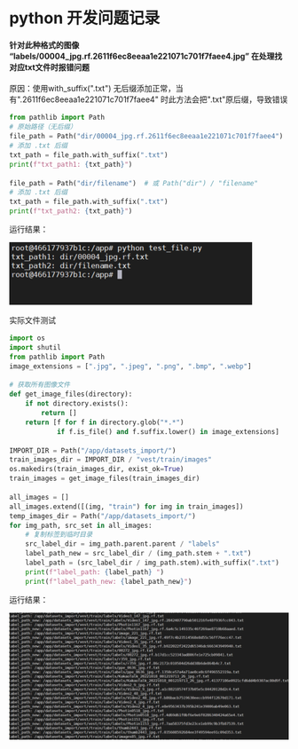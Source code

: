 



# python 开发问题记录

#### 针对此种格式的图像 “labels/00004_jpg.rf.2611f6ec8eeaa1e221071c701f7faee4.jpg” 在处理找对应txt文件时报错问题

原因：使用with_suffix(".txt") 无后缀添加正常，当有".2611f6ec8eeaa1e221071c701f7faee4" 时此方法会把".txt"原后缀，导致错误

```python
from pathlib import Path
# 原始路径（无后缀）
file_path = Path("dir/00004_jpg.rf.2611f6ec8eeaa1e221071c701f7faee4")  # 或 Path("dir") / "filename"
# 添加 .txt 后缀
txt_path = file_path.with_suffix(".txt")
print(f"txt_path1: {txt_path}")

file_path = Path("dir/filename")  # 或 Path("dir") / "filename"
# 添加 .txt 后缀
txt_path = file_path.with_suffix(".txt")
print(f"txt_path2: {txt_path}")
```

运行结果：

![](python/error_1.png)

实际文件测试

```py
import os
import shutil
from pathlib import Path
image_extensions = [".jpg", ".jpeg", ".png", ".bmp", ".webp"]

# 获取所有图像文件
def get_image_files(directory):
    if not directory.exists():
        return []
    return [f for f in directory.glob("*.*")
            if f.is_file() and f.suffix.lower() in image_extensions]

IMPORT_DIR = Path("/app/datasets_import/")
train_images_dir = IMPORT_DIR / "vest/train/images"
os.makedirs(train_images_dir, exist_ok=True)
train_images = get_image_files(train_images_dir)

all_images = []
all_images.extend([(img, "train") for img in train_images])
temp_images_dir = Path("/app/datasets_import/")
for img_path, src_set in all_images:   
    # 复制标签到临时目录
    src_label_dir = img_path.parent.parent / "labels"
    label_path_new = src_label_dir / (img_path.stem + ".txt")
    label_path = (src_label_dir / img_path.stem).with_suffix(".txt")  
    print(f"label_path: {label_path} ")
    print(f"label_path_new: {label_path_new}")
```

运行结果：

![](python/error_2.png)
